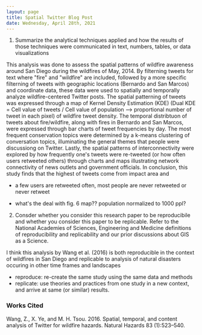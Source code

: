 ```yaml
---
layout: page
title: Spatial Twitter Blog Post
date: Wednesday, April 28th, 2021
---
```


1. Summarize the analytical techniques applied and how the results of those techniques were communicated in text, numbers, tables, or data visualizations

This analysis was done to assess the spatial patterns of wildfire awareness around San Diego during the wildfires of May, 2014. By filterning tweets for text where "fire" and "wildfire" are included, followed by a more specific filterning of tweets with geographic locations (Bernardo and San Marcos) and coordinate data, these data were used to spatially and temporally analyze wildfire-centered Twitter posts. The spatial patterning of tweets was expressed through a map of Kernel Density Estimation (KDE) (Dual KDE = Cell value of tweets / Cell value of population --> proportional number of tweet in each pixel) of wildfire tweet density. The temporal distribtuon of tweets about fire/wildfire, along with fires in Bernardo and San Marcos, were expressed through bar charts of tweet frequencies by day. The most frequent conservation topics were determined by a k-means clustering of conversation topics, illuminating the general themes that people were discussiong on Twitter. Lastly, the spatial patterns of interconnectivity were explored by how frequently one's tweets were re-tweeted (or how often users retweeted others) through charts and maps illustrating network connectivity of news outlets and government officials. In conclusion, this study finds that the highest of tweets come from impact area and 
 
- a few users are retweeted often, most people are never retweeted or never retweet

- what's the deal with fig. 6 map?? population normalized to 1000 ppl?


2. Consder whether you consider this research paper to be reproducibile and whether you consider this paper to be replicable. Refer to the National Academies of Sciences, Engineering and Medicine definitions of reproducibility and replicability and our prior discussions about GIS as a Science.

I think this analysis by Wang et al. (2016) is both reproducible in the context of wildfires in San Diego and replicable to analysis of natural disasters occuring in other time frames and landscapes 

- reproduce: re-create the same study using the same data and methods
- replicate: use theories and practices from one study in a new context, and arrive at same (or similar) results.


### Works Cited

Wang, Z., X. Ye, and M. H. Tsou. 2016. Spatial, temporal, and content analysis of Twitter for wildfire hazards. Natural Hazards 83 (1):523–540.
